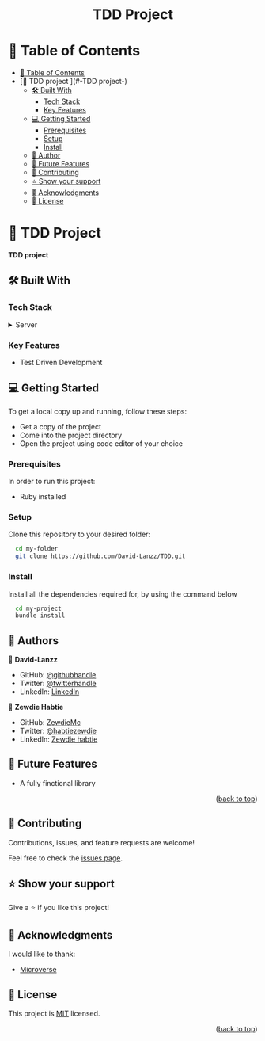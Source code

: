 <div align="center">
  <h1><b>TDD  Project</b></h1>
</div>

<!-- TABLE OF CONTENTS -->

# 📗 Table of Contents

- [📗 Table of Contents](#-table-of-contents)
- [📖 TDD project ](#-TDD project-)
  - [🛠 Built With ](#-built-with-)
    - [Tech Stack ](#tech-stack-)
    - [Key Features ](#key-features-)
  - [💻 Getting Started ](#-getting-started-)
    - [Prerequisites ](#prerequisites-)
    - [Setup ](#setup-)
    - [Install ](#install-)
  - [👥 Author ](#-author-)
  - [🔭 Future Features ](#-future-features-)
  - [🤝 Contributing ](#-contributing-)
  - [⭐️ Show your support ](#️-show-your-support-)
  - [🙏 Acknowledgments ](#-acknowledgments-)
  - [📝 License ](#-license-)

<!-- PROJECT DESCRIPTION -->

# 📖 TDD Project <a name="about-project"></a>

**TDD project**

## 🛠 Built With <a name="built-with"></a>

<!-- - **Ruby** -->
### Tech Stack <a name="tech-stack"></a>


<details>
  <summary>Server</summary>
  <ul>
    <a href="https://www.ruby-lang.org/en/">Ruby</a>
  </ul>
</details>



<!-- Features -->

### Key Features <a name="key-features"></a>

- Test Driven Development

<!-- GETTING STARTED -->

## 💻 Getting Started <a name="getting-started"></a>

To get a local copy up and running, follow these steps:
- Get a copy of the project
- Come into the project directory
- Open the project using code editor of your choice

### Prerequisites <a name="prerequisites"></a>

In order to run this project:
 - Ruby installed

### Setup <a name="setup"></a>

Clone this repository to your desired folder:


```sh
  cd my-folder
  git clone https://github.com/David-Lanzz/TDD.git
```

### Install <a name="install"></a>

Install all the dependencies required for, by using the command below

```sh
  cd my-project
  bundle install
```

<!-- AUTHOR -->

## 👥 Authors <a name="author"></a>

👤 **David-Lanzz**
- GitHub: [@githubhandle](https://github.com/David-Lanzz/)
- Twitter: [@twitterhandle](https://twitter.com/LanzzDavid)
- LinkedIn: [LinkedIn](https://linkedin.com/in/david-lanzz)


👤 **Zewdie Habtie**
- GitHub: [ZewdieMc](https://github.com/ZewdieMc/)
- Twitter: [@habtiezewdie](https://twitter.com/habtiezewdie)
- LinkedIn: [Zewdie habtie](https://linkedin.com/in/zewdiehabtie)

<!-- FUTURE FEATURES -->

## 🔭 Future Features <a name="future-features"></a>

- A fully finctional library

<p align="right">(<a href="#readme-top">back to top</a>)</p>

<!-- CONTRIBUTING -->

## 🤝 Contributing <a name="contributing"></a>

Contributions, issues, and feature requests are welcome!

Feel free to check the [issues page](https://github.com/David-Lanzz/TDD/issues).

<!-- SUPPORT -->

## ⭐️ Show your support <a name="support"></a>

Give a ⭐️ if you like this project!

<!-- ACKNOWLEDGEMENTS -->

## 🙏 Acknowledgments <a name="acknowledgements"></a>

I would like to thank:
- [Microverse](https://www.microverse.org)

<!-- LICENSE -->

## 📝 License <a name="license"></a>


This project is [MIT](./LICENSE) licensed.

<p align="right">(<a href="#readme-top">back to top</a>)</p>
